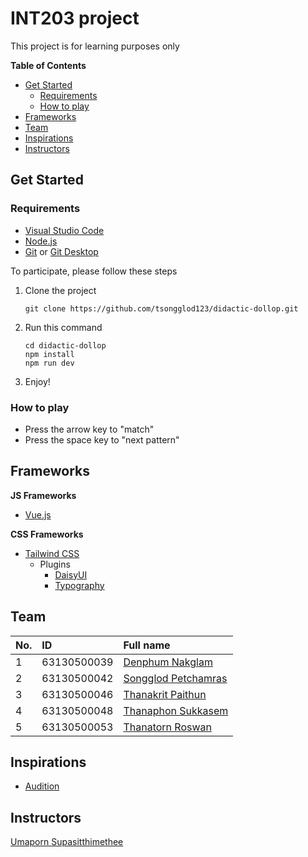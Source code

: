 # INT203 project
This project is for learning purposes only

**Table of Contents**
  - [Get Started](#get-started)
    - [Requirements](#requirements)
    - [How to play](#how-to-play)
  - [Frameworks](#frameworks)
  - [Team](#team)
  - [Inspirations](#inspirations)
  - [Instructors](#instructors)

## Get Started
### Requirements
- [Visual Studio Code](https://code.visualstudio.com/)
- [Node.js](https://nodejs.org/en/download/)
- [Git](https://git-scm.com/downloads) or [Git Desktop](https://desktop.github.com/)

To participate, please follow these steps
1. Clone the project
   ```
   git clone https://github.com/tsongglod123/didactic-dollop.git
   ```
2. Run this command
   ```
   cd didactic-dollop
   npm install
   npm run dev
   ```
3. Enjoy!

### How to play
- Press the arrow key to "match"
- Press the space key to "next pattern"

## Frameworks
**JS Frameworks**
- [Vue.js](https://vuejs.org/guide/introduction.html)

**CSS Frameworks**
- [Tailwind CSS](https://tailwindcss.com/docs/installation)
  - Plugins
    - [DaisyUI](https://daisyui.com/docs/install/)
    - [Typography](https://tailwindcss.com/docs/typography-plugin)

## Team
| No.  | ID          | Full name                                              |
| :--- | :---------- | :----------------------------------------------------- |
| 1    | 63130500039 | [Denphum Nakglam](https://github.com/NikLaz101)            |
| 2    | 63130500042 | [Songglod Petchamras](https://github.com/tsongglod123) |
| 3    | 63130500046 | [Thanakrit Paithun](https://github.com/63130500046)          |
| 4    | 63130500048 | [Thanaphon Sukkasem](https://github.com/hunnymc)              |
| 5    | 63130500053 | [Thanatorn Roswan](https://github.com/bombenten)            |

## Inspirations
- [Audition](https://audition.playpark.com/th-th/)

## Instructors
[Umaporn Supasitthimethee](https://github.com/umaporn-sup)
